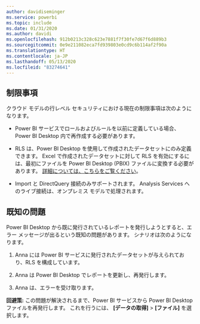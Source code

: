 ```yaml
---
author: davidiseminger
ms.service: powerbi
ms.topic: include
ms.date: 01/31/2020
ms.author: davidi
ms.openlocfilehash: 912b0213c328c623e7881f7f30fe7d67f6d889b3
ms.sourcegitcommit: 0e9e211082eca7fd939803e0cd9c6b114af2f90a
ms.translationtype: HT
ms.contentlocale: ja-JP
ms.lasthandoff: 05/13/2020
ms.locfileid: "83274641"
---
```

## <a name="limitations"></a>制限事項

クラウド モデルの行レベル セキュリティにおける現在の制限事項は次のようになります。

* Power BI サービスでロールおよびルールを以前に定義している場合、Power BI Desktop 内で再作成する必要があります。

* RLS は、Power BI Desktop を使用して作成されたデータセットにのみ定義できます。 Excel で作成されたデータセットに対して RLS を有効にするには、最初にファイルを Power BI Desktop (PBIX) ファイルに変換する必要があります。 [詳細については、こちらをご覧ください](../connect-data/desktop-import-excel-workbooks.md)。

* Import と DirectQuery 接続のみサポートされます。 Analysis Services へのライブ接続は、オンプレミス モデルで処理されます。

## <a name="known-issues"></a>既知の問題

Power BI Desktop から既に発行されているレポートを発行しようとすると、エラー メッセージが出るという既知の問題があります。 シナリオは次のようになります。

1. Anna には Power BI サービスに発行されたデータセットが与えられており、RLS を構成しています。

1. Anna は Power BI Desktop でレポートを更新し、再発行します。

1. Anna は、エラーを受け取ります。

**回避策:** この問題が解決されるまで、Power BI サービスから Power BI Desktop ファイルを再発行します。 これを行うには、 **[データの取得]**  >  **[ファイル]** を選択します。

